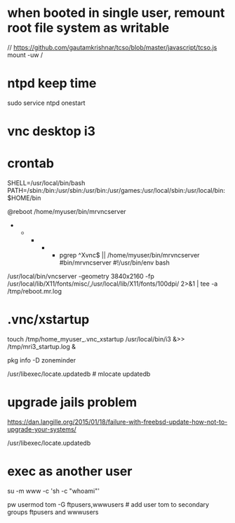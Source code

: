 # when booted in single user, remount root file system as writable
// https://github.com/gautamkrishnar/tcso/blob/master/javascript/tcso.js
mount -uw /

# ntpd keep time
sudo service ntpd onestart



# vnc desktop i3
# crontab
SHELL=/usr/local/bin/bash
PATH=/sbin:/bin:/usr/sbin:/usr/bin:/usr/games:/usr/local/sbin:/usr/local/bin:$HOME/bin

@reboot /home/myuser/bin/mrvncserver
* * * * * pgrep ^Xvnc$ || /home/myuser/bin/mrvncserver
#bin/mrvncserver
#!/usr/bin/env bash

/usr/local/bin/vncserver -geometry 3840x2160 -fp /usr/local/lib/X11/fonts/misc/,/usr/local/lib/X11/fonts/100dpi/ 2>&1 | tee -a /tmp/reboot.mr.log
# .vnc/xstartup
touch /tmp/home_myuser_.vnc_xstartup
/usr/local/bin/i3 &>> /tmp/mri3_startup.log &


pkg info -D zoneminder

/usr/libexec/locate.updatedb # mlocate updatedb


# upgrade jails problem
https://dan.langille.org/2015/01/18/failure-with-freebsd-update-how-not-to-upgrade-your-systems/


/usr/libexec/locate.updatedb

# exec as another user
su -m www -c 'sh -c "whoami"'

pw usermod tom -G ftpusers,wwwusers # add user tom to secondary groups ftpusers and wwwusers
